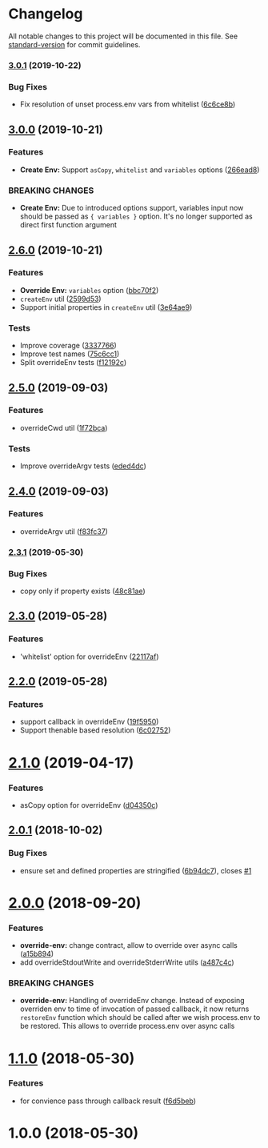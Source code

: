 # Changelog

All notable changes to this project will be documented in this file. See [standard-version](https://github.com/conventional-changelog/standard-version) for commit guidelines.

### [3.0.1](https://github.com/medikoo/process-utils/compare/v3.0.0...v3.0.1) (2019-10-22)

### Bug Fixes

- Fix resolution of unset process.env vars from whitelist ([6c6ce8b](https://github.com/medikoo/process-utils/commit/6c6ce8b))

## [3.0.0](https://github.com/medikoo/process-utils/compare/v2.6.0...v3.0.0) (2019-10-21)

### Features

- **Create Env:** Support `asCopy`, `whitelist` and `variables` options ([266ead8](https://github.com/medikoo/process-utils/commit/266ead8))

### BREAKING CHANGES

- **Create Env:** Due to introduced options support, variables input now should be passed as `{ variables }` option.
  It's no longer supported as direct first function argument

## [2.6.0](https://github.com/medikoo/process-utils/compare/v2.5.0...v2.6.0) (2019-10-21)

### Features

- **Override Env:** `variables` option ([bbc70f2](https://github.com/medikoo/process-utils/commit/bbc70f2))
- `createEnv` util ([2599d53](https://github.com/medikoo/process-utils/commit/2599d53))
- Support initial properties in `createEnv` util ([3e64ae9](https://github.com/medikoo/process-utils/commit/3e64ae9))

### Tests

- Improve coverage ([3337766](https://github.com/medikoo/process-utils/commit/3337766))
- Improve test names ([75c6cc1](https://github.com/medikoo/process-utils/commit/75c6cc1))
- Split overrideEnv tests ([f12192c](https://github.com/medikoo/process-utils/commit/f12192c))

## [2.5.0](https://github.com/medikoo/process-utils/compare/v2.4.0...v2.5.0) (2019-09-03)

### Features

- overrideCwd util ([1f72bca](https://github.com/medikoo/process-utils/commit/1f72bca))

### Tests

- Improve overrideArgv tests ([eded4dc](https://github.com/medikoo/process-utils/commit/eded4dc))

## [2.4.0](https://github.com/medikoo/process-utils/compare/v2.3.1...v2.4.0) (2019-09-03)

### Features

- overrideArgv util ([f83fc37](https://github.com/medikoo/process-utils/commit/f83fc37))

### [2.3.1](https://github.com/medikoo/process-utils/compare/v2.3.0...v2.3.1) (2019-05-30)

### Bug Fixes

- copy only if property exists ([48c81ae](https://github.com/medikoo/process-utils/commit/48c81ae))

## [2.3.0](https://github.com/medikoo/process-utils/compare/v2.2.0...v2.3.0) (2019-05-28)

### Features

- 'whitelist' option for overrideEnv ([22117af](https://github.com/medikoo/process-utils/commit/22117af))

## [2.2.0](https://github.com/medikoo/process-utils/compare/v2.1.0...v2.2.0) (2019-05-28)

### Features

- support callback in overrideEnv ([19f5950](https://github.com/medikoo/process-utils/commit/19f5950))
- Support thenable based resolution ([6c02752](https://github.com/medikoo/process-utils/commit/6c02752))

# [2.1.0](https://github.com/medikoo/process-utils/compare/v2.0.1...v2.1.0) (2019-04-17)

### Features

- asCopy option for overrideEnv ([d04350c](https://github.com/medikoo/process-utils/commit/d04350c))

<a name="2.0.1"></a>

## [2.0.1](https://github.com/medikoo/process-utils/compare/v2.0.0...v2.0.1) (2018-10-02)

### Bug Fixes

- ensure set and defined properties are stringified ([6b94dc7](https://github.com/medikoo/process-utils/commit/6b94dc7)), closes [#1](https://github.com/medikoo/process-utils/issues/1)

<a name="2.0.0"></a>

# [2.0.0](https://github.com/medikoo/process-utils/compare/v1.1.0...v2.0.0) (2018-09-20)

### Features

- **override-env:** change contract, allow to override over async calls ([a15b894](https://github.com/medikoo/process-utils/commit/a15b894))
- add overrideStdoutWrite and overrideStderrWrite utils ([a487c4c](https://github.com/medikoo/process-utils/commit/a487c4c))

### BREAKING CHANGES

- **override-env:** Handling of overrideEnv change.
  Instead of exposing overriden env to time of invocation of passed
  callback, it now returns `restoreEnv` function which should be called
  after we wish process.env to be restored.
  This allows to override process.env over async calls

<a name="1.1.0"></a>

# [1.1.0](https://github.com/medikoo/process-utils/compare/v1.0.0...v1.1.0) (2018-05-30)

### Features

- for convience pass through callback result ([f6d5beb](https://github.com/medikoo/process-utils/commit/f6d5beb))

<a name="1.0.0"></a>

# 1.0.0 (2018-05-30)
